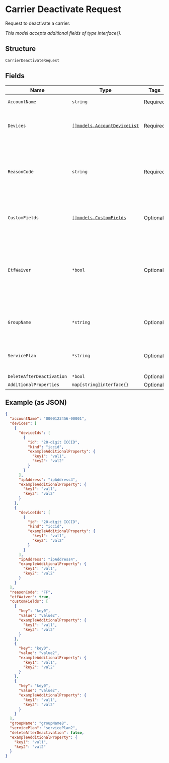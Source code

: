 
# Carrier Deactivate Request

Request to deactivate a carrier.

*This model accepts additional fields of type interface{}.*

## Structure

`CarrierDeactivateRequest`

## Fields

| Name | Type | Tags | Description |
|  --- | --- | --- | --- |
| `AccountName` | `string` | Required | The name of a billing account. |
| `Devices` | [`[]models.AccountDeviceList`](../../doc/models/account-device-list.md) | Required | The devices for which you want to deactivate service, specified by device identifier. |
| `ReasonCode` | `string` | Required | Code identifying the reason for the deactivation. Currently the only valid reason code is “FF”, which corresponds to General Admin/Maintenance. |
| `CustomFields` | [`[]models.CustomFields`](../../doc/models/custom-fields.md) | Optional | Custom field names and values, if you want to only include devices that have matching values. |
| `EtfWaiver` | `*bool` | Optional | Fees may be assessed for deactivating Verizon Wireless devices, depending on the account contract. The etfWaiver parameter waives the Early Termination Fee (ETF), if applicable. |
| `GroupName` | `*string` | Optional | The name of a device group, if you want to deactivate all devices in that group. |
| `ServicePlan` | `*string` | Optional | The name of a service plan, if you want to only include devices that have that service plan. |
| `DeleteAfterDeactivation` | `*bool` | Optional | - |
| `AdditionalProperties` | `map[string]interface{}` | Optional | - |

## Example (as JSON)

```json
{
  "accountName": "0000123456-00001",
  "devices": [
    {
      "deviceIds": [
        {
          "id": "20-digit ICCID",
          "kind": "iccid",
          "exampleAdditionalProperty": {
            "key1": "val1",
            "key2": "val2"
          }
        }
      ],
      "ipAddress": "ipAddress4",
      "exampleAdditionalProperty": {
        "key1": "val1",
        "key2": "val2"
      }
    },
    {
      "deviceIds": [
        {
          "id": "20-digit ICCID",
          "kind": "iccid",
          "exampleAdditionalProperty": {
            "key1": "val1",
            "key2": "val2"
          }
        }
      ],
      "ipAddress": "ipAddress4",
      "exampleAdditionalProperty": {
        "key1": "val1",
        "key2": "val2"
      }
    }
  ],
  "reasonCode": "FF",
  "etfWaiver": true,
  "customFields": [
    {
      "key": "key0",
      "value": "value2",
      "exampleAdditionalProperty": {
        "key1": "val1",
        "key2": "val2"
      }
    },
    {
      "key": "key0",
      "value": "value2",
      "exampleAdditionalProperty": {
        "key1": "val1",
        "key2": "val2"
      }
    },
    {
      "key": "key0",
      "value": "value2",
      "exampleAdditionalProperty": {
        "key1": "val1",
        "key2": "val2"
      }
    }
  ],
  "groupName": "groupName8",
  "servicePlan": "servicePlan2",
  "deleteAfterDeactivation": false,
  "exampleAdditionalProperty": {
    "key1": "val1",
    "key2": "val2"
  }
}
```

